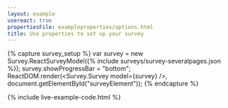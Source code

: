 ```yaml
---
layout: example
usereact: true
propertiesFile: exampleproperties/options.html
title: Use properties to set up your survey
---
```

{% capture survey_setup %}
var survey = new Survey.ReactSurveyModel({% include surveys/survey-severalpages.json %});
survey.showProgressBar = "bottom";
ReactDOM.render(<Survey.Survey model={survey} />, document.getElementById("surveyElement"));
{% endcapture %}

{% include live-example-code.html %}
